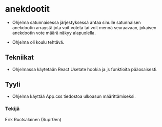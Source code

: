 # anekdootit
* Ohjelma satunnaisessa järjestyksessä antaa sinulle satunnaisen anekdootin arraystä jota voit voteta tai voit mennä seuraavaan, jokaisen anekdootin vote määrä näkyy alapuolella.

* Ohjelma oli koulu tehtävä.

## Tekniikat
* Ohjelmassa käytetään React Usetate hookia ja js funktioita pääosaisesti.

## Tyyli
* Ohjelma käyttää App.css tiedostoa ulkoasun määrittämiseksi.

### Tekijä 
Erik Ruotsalainen (Supr0en)